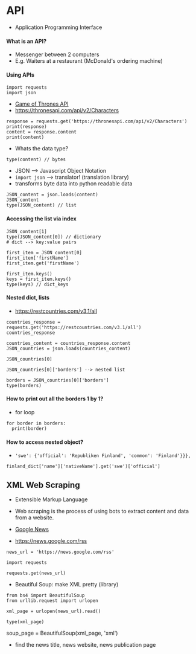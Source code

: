 # API
- Application Programming Interface


#### What is an API?
- Messenger between 2 computers
- E.g. Waiters at a restaurant (McDonald's ordering machine)

#### Using APIs

```
import requests
import json
```
- [Game of Thrones API](https://thronesapi.com/)
- https://thronesapi.com/api/v2/Characters

```
response = requests.get('https://thronesapi.com/api/v2/Characters')
print(response)
content = response.content
print(content)
```

- Whats the data type?

```
type(content) // bytes
```

- JSON --> Javascript Object Notation
- `import json` --> translator! (translation library)
- transforms byte data into python readable data

```
JSON_content = json.loads(content)
JSON_content
type(JSON_content) // list
```

#### Accessing the list via index
```
JSON_content[1]
type(JSON_content[0]) // dictionary
# dict --> key:value pairs
```

```
first_item = JSON_content[0]
first_item['firstName']
first_item.get('firstName')
```

```
first_item.keys()
keys = first_item.keys()
type(keys) // dict_keys
```

#### Nested dict, lists
- https://restcountries.com/v3.1/all

```
countries_response = requests.get('https://restcountries.com/v3.1/all')
countries_response
```

```
countries_content = countries_response.content
JSON_countries = json.loads(countries_content)

JSON_countries[0]
```

```
JSON_countries[0]['borders'] --> nested list
```

```
borders = JSON_countries[0]['borders']
type(borders)
```

#### How to print out all the borders 1 by 1?
- for loop

```
for border in borders:
  print(border)
```

#### How to access nested object?
- `'swe': {'official': 'Republiken Finland', 'common': 'Finland'}}},`

```
finland_dict['name']['nativeName'].get('swe')['official']
```

## XML Web Scraping

- Extensible Markup Language
- Web scraping is the process of using bots to extract content and data from a website.

- [Google News](news.google.com)
- https://news.google.com/rss


```
news_url = 'https://news.google.com/rss'

import requests

requests.get(news_url)
```

- Beautiful Soup: make XML pretty (library)

```
from bs4 import BeautifulSoup
from urllib.request import urlopen

xml_page = urlopen(news_url).read()

type(xml_page)
```
soup_page = BeautifulSoup(xml_page, 'xml')

- find the news title, news website, news publication page
